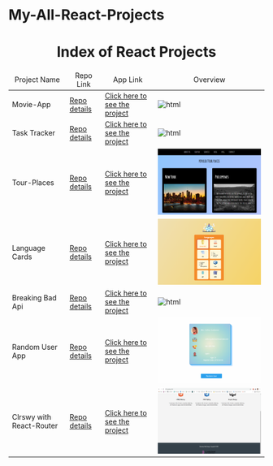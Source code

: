 # My-All-React-Projects
<p align="center"> 
<h1 align="center">Index of React Projects</h1>
</p>
<table>
    <thead>
        <tr>
            <td align="center">Project Name</td>
            <td align="center">Repo Link</td>
            <td align="center">App Link</td>
            <td align="center">Overview</td>
        </tr>
    </thead>
    <tbody> 
        <tr>
            <td>Movie-App</td>
            <td><a href="https://github.com/E-Ozdemir/Movie-App.git" target="_blank">Repo details</a></td>
            <td><a href="https://react-movapp.herokuapp.com/" target="_blank">Click here to see the project</a></td>
            <td><img style="width:500px;" src="https://github.com/E-Ozdemir/Movie-App/blob/master/movie_app/movie-app.gif" alt="html" height=130></td> 
        </tr>
        <tr>
            <td>Task Tracker</td>
            <td><a href="https://github.com/E-Ozdemir/Task-Tracker.git" target="_blank">Repo details</a></td>
            <td><a href="https://to-do-task-application.herokuapp.com/" target="_blank">Click here to see the project</a></td>
            <td><img style="width:500px;" src="" alt="html" height=130></td> 
        </tr>
        <tr>
            <td>Tour-Places</td>
            <td><a href="https://github.com/E-Ozdemir/Tour-Cards/tree/master/tourcards" target="_blank">Repo details</a></td>
            <td><a href="https://e-ozdemir.github.io/Tour-Cards/" target="_blank">Click here to see the project</a></td>
            <td><img style="width:500px;" src="https://github.com/E-Ozdemir/Tour-Cards/blob/master/tourcards/overview.png" alt="html" height=130></td> 
        </tr>
        <tr>
            <td>Language Cards</td>
            <td><a href="https://github.com/E-Ozdemir/Language-Cards.git" target="_blank">Repo details</a></td>
            <td><a href="https://e-ozdemir.github.io/Language-Cards/" target="_blank">Click here to see the project</a></td>
            <td><img style="width:500px;" src="https://github.com/E-Ozdemir/Language-Cards/blob/master/Overview.png" alt="html" height=130></td> 
        </tr>
         <tr>
            <td>Breaking Bad Api</td>
            <td><a href="https://github.com/E-Ozdemir/Braking-Bad-Api.git" target="_blank">Repo details</a></td>
            <td><a href="https://e-ozdemir.github.io/Braking-Bad-Api/" target="_blank">Click here to see the project</a></td>
            <td><img style="width:500px;" src="https://github.com/E-Ozdemir/Braking-Bad-Api/blob/master/Breaking%20Bad%20Api.gif" alt="html" height=130></td> 
        </tr>
         <tr>
            <td>Random User App</td>
            <td><a href="https://github.com/E-Ozdemir/Random-User-App" target="_blank">Repo details</a></td>
            <td><a href="https://e-ozdemir.github.io/Random-User-App/" target="_blank">Click here to see the project</a></td>
            <td><img style="width:500px;" src="https://github.com/E-Ozdemir/Random-User-App/blob/master/Random%20User.gif" alt="html" height=130></td> 
        </tr>
        <tr>
            <td>Clrswy with React-Router</td>
            <td><a href="https://github.com/E-Ozdemir/Clarusway-web-page-with-router.git" target="_blank">Repo details</a></td>
            <td><a href="https://web-site-with-router.herokuapp.com/" target="_blank">Click here to see the project</a></td>
            <td><img style="width:500px;" src="https://github.com/E-Ozdemir/Clarusway-web-page-with-router/blob/master/clarusway-web-page-with-router.gif" alt="html" height=130></td> 
        </tr>
      
</tbody>
</table>
